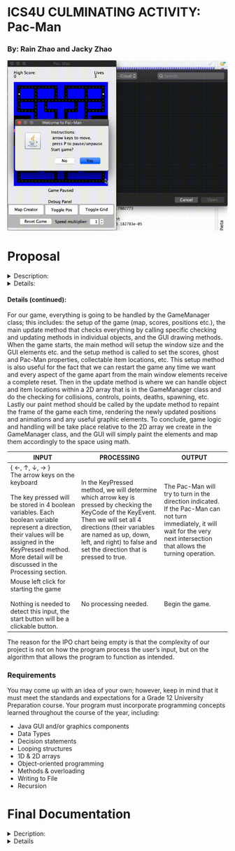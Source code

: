 # ICS4U CULMINATING ACTIVITY: Pac-Man

### By: Rain Zhao and Jacky Zhao

![Demo gif](out.gif)

# Proposal

<details>
 <summary>Description:</summary>
<br>
We’re going to try to replicate the popular game of Pac-Man in Java with GUI elements. Although, it is important to note that for complexity reasons (yes Pac-Man is incredibly complex, see for example just the ghost behaviour alone: http://gameinternals.com/post/2072558330/understanding-pac-man-ghost-behavior), our proposal provides a basis for our own simplified interpretation and modification of the rules; which may also differ from our final game.

Our version of the game will have the player control Pac-Man through a maze with each stage housing 240 Pac-Dots, 4 Power Pellets, 4 Ghosts as well as a random bonus fruit that appears during the gameplay under the center Ghost House where the ghosts spawn. When Pac-Man walks over a Pac-Dot or Power Pellet or a fruit, they will be eaten. Each Pac-Dot eaten adds 10 points to the player’s score and the fruits vary from Cherry: 100 points, to Strawberry: 300 points, to Orange: 500 points, to Apple: 700 points, to Melon: 1000 points, to Galaxian Boss: 2000 points, to Bell: 3000 points, to Key: 5000 points. 

When a Power Pellet is eaten the player gains 50 points and the Ghosts will turn into edible form for 10 seconds in stage 1. When the Pac-Man walks over a Ghost when they are edible, the Ghost will be eaten and sent back to the Ghost House and respawn, the player also earns 200 points for the first kill, 400, 800, and 1600 points for the second, third, and fourth kill within a single Power Pellet. When the Pac-Man walks over a Ghost when they are inedible, the player will lose a life (3 total), if the player still has a life then the Ghosts and the player will reset to their respective spawns but the remaining Pac-Dots of the stage will remain. A stage is completed when all the Pac-Dot and the Power Pellets have been eaten. Upon a new stage, the ghosts and Pac-Man will all move faster by 5%, the ghosts’ edible times will also decrease by 5%. 

Pac-Man can be controlled by the arrow keys, and only the most recent key is logged for operation when Pac-Man reaches an intersection. Pac-Man will, however, stop moving upon collision with a wall if no input is received. The ghosts, named: Blinky (red), Pinky (pink), Inky (cyan), and Clyde (orange), each have their own personalities, cannot turn 180 degrees except when they first become edible, move 5% faster than Pac-Man when they are inedible, and move 5% slower when edible. Blinky will move randomly until it sees Pac-Man in its line of sight, and will pursue in his direction until he either eats Pac-Man or reaches an intersection/corner where he then picks a random available direction to look in. If Blinky can no longer find Pac-Man in its direction at this point, it will continue its random behaviour. Pinky will exhibit the same behaviour as Blinky, but there is a random chance it can decide to turn at an intersection and move around a block of the maze to try to intercept Pac-Man on the other side. Inky will exhibit Blinky’s behaviour 75% of the time and wander aimlessly the other 25% of the time while Clyde will exhibit Blinky’s behaviour only 50% of the time.
</details>
 
<details>
 <summary>Details:</summary>
 <h4>Objects:</h4>
 <ul>
  <li>Pacman
   <ul>
    <li>Variables:
     <ul>
      <li>speed</li>
      <li>direction</li>
      <li>xPos</li>
      <li>yPos</li>
     </ul>
    </li>
    <li>Methods:
     <ul>
      <li>update()</li>
      <li>paint()</li>
      <li>getPos()</li>
      <li>death()</li>
     </ul>
    </li>
   </ul>
  </li>
  <li>Ghosts static class
   <ul>
    <li>Methods:
     <ul>
      <li>paint()</li>
      <li>getPos()</li>
      <li>death()</li>
      </ul>
     </li>
    <li>Subclasses: Blinky, Pinky, Inky, Clyde
     <ul>
      <li>Variables:
       <ul>
        <li>speed</li>
        <li>Direction</li>
        <li>row</li>
        <li>col</li>
        <li>xPos</li>
        <li>yPos</li>
       </ul>
      </li>
      <li>Methods:
       <ul>
        <li>update() [specific to the ghost]</li>
        <li>changeMode() [update Ghost to vulnerable state]</li>
       </ul>
      </li>
     </ul>
     </li>
   </ul>
  </li>
  <li>GameManager Class
   <ul>
    <li>Variables:
     <ul>
      <li>2D int Array</li>
     </ul>
    </li>
    <li>Methods:
     <ul>
      <li>main()</li>
      <li>setup() [use respawn and resetCoin]</li>
      <li>update()</li>
      <li>paint()</li>
      <li>respawn() [reset Ghosts and Pac Man]</li>
      <li>resetCoin() [reset all Pac-Dots and Power Pellets]</li>
      <li>checkEnding()</li>
      <li>displayEnding()</li>
      <li>keyListener()</li>
     </ul>
     </li>
   </ul>
   </li>
 </ul>
 </details>
 
#### Details (continued):
For our game, everything is going to be handled by the GameManager class; this includes: the setup of the game (map, scores, positions etc.), the main update method that checks everything by calling specific checking and updating methods in individual objects, and the GUI drawing methods. When the game starts, the main method will setup the window size and the GUI elements etc. and the setup method is called to set the scores, ghost and Pac-Man properties, collectable item locations, etc. This setup method is also useful for the fact that we can restart the game any time we want and every aspect of the game apart from the main window elements receive a complete reset. Then in the update method is where we can handle object and item locations within a 2D array that is in the GameManager class and do the checking for collisions, controls, points, deaths, spawning, etc. Lastly our paint method should be called by the update method to repaint the frame of the game each time, rendering the newly updated positions and animations and any useful graphic elements. To conclude, game logic and handling will be take place relative to the 2D array we create in the GameManager class, and the GUI will simply paint the elements and map them accordingly to the space using math.

| INPUT | PROCESSING | OUTPUT |
| --- | --- | --- |
| { ←, ↑, ↓, → }<br>The arrow keys on the keyboard<br><br>The key pressed will be stored in 4 boolean variables. Each boolean variable represent a direction, their values will be assigned in the KeyPressed method. More detail will be discussed in the Processing section. | In the KeyPressed method, we will determine which arrow key is pressed by checking the KeyCode of the KeyEvent. Then we will set all 4 directions (their variables are named as up, down, left, and right) to false and set the direction that is pressed to true. | The Pac-Man will try to turn in the direction indicated. If the Pac-Man can not turn immediately, it will wait for the very next intersection that allows the turning operation. |
| Mouse left click for starting the game<br><br>Nothing is needed to detect this input, the start button will be a clickable button. | No processing needed. | Begin the game. |

The reason for the IPO chart being empty is that the complexity of our project is not on how the program process the user’s input, but on the algorithm that allows the program to function as intended.

### Requirements

You may come up with an idea of your own; however, keep in mind that it must meet the standards and expectations for a Grade 12 University Preparation course.
Your program must incorporate programming concepts learned throughout the course of the year, including:  
* Java GUI and/or graphics components
* Data Types
* Decision statements 
* Looping structures
* 1D & 2D arrays
* Object-oriented programming 
* Methods & overloading
* Writing to File
* Recursion 

# Final Documentation

<details>
 <summary>Decription:</summary>
 <br>
For this project, we recreated a simplified version of Pac-Man with an added bonus of customizable game maps. In the game, the pac-dots, the power pellets, and the fruits (known as edibles) can be eaten by the pacman character. Every pac-dot eaten earns the player 10 points; every fruit, 100 points; and when the pacman eats a power pellet, the player will not only earn 50 points but also ghosts will slow down and become edible for 10 seconds. When all the edibles are eaten by the pacman, the level is clear and the player will enter the next stage. The map remains the same but will increase the speed of all characters by 10% and reduce the edible time of the ghosts by 10%.
 
What is different in our version of Pacman, compared to the original Pacman game, is the AI logic of the ghost. We found that the complexity of the ghost AI in the original game is beyond our ability in the time allotted (see http://gameinternals.com/post/2072558330/understanding-pac-man-ghost-behavior). In the original game, the 4 ghosts have much more intricate details to their personalities and behaviour. Our ghosts instead, have a probability of pursuing the pacman when they are inedible and running away from the Pacman when they are edible. Blinky, the red ghost, will 100% pursue pacman when it is inedible and will 100% run away from pacman when itself is edible. In a similar way, Pinky the pink ghost, Inky the cyan ghost, and Clyde the yellow ghost will each have a probability of 75%, 50%, and 25%. When pacman is not in their line of sight towards the direction that they are moving, or if pacman is not visible from the intersection that they are in, the ghosts will randomly choose a direction and move on. Additionally, the ghosts know how to get out of dead ends or run away by turning 180 degrees.

Our portal implementation differs a bit from the original game. Since we allow the user to put more than 2 portals, we have to modify the teleporting logic a little bit to make the game both reliable and enjoyable. If there are only a pair of portals, then by entering from any one of them will bring you to the other one. If there are more than 2 portals, the game will randomly teleport you to one of the many exits. The direction that the character was moving before they enter the portal will remain unchanged and carry on after they exit the portal. It is not possible to teleport again from the portal that the character just exit without moving out of the tile that contains the portal.

We also implemented the ability to load and save the maps that the player have created so that when they want to replay a level that they have saved they can easily do so. In the Map Creator window the player can choose from a selection of items on the right side to draw into the map as well as change the lives counter. For debug purposes, we included toggle pos and toggle grid buttons to be able to see behind the scenes as well as a speed multiplier that can make the game run in fast or slow motion.
</details>
<details>
 <summary>Details</summary>
 <br>
 <h4>Overview:</h4>
Our game is built on object oriented programming. We have a total of seven classes: Main, Game, MapCreator, DrawPanel, Chararcter, Pacman, and Ghost. The Main class holds some important static elements which is referred to throughout the other classes, but other than that it holds the main method that instantiates a new game window. Using Eclipse Windowbuilder we designed the Game and MapCreator windows to hold the necessary buttons, spinners, labels, and other gui elements for the players to see and use. The Game class also listens for key presses to control the game and the MapCreator offers the tools: DrawPanel and buttons for map creation, saving, and loading. Our DrawPanel class is an extension of JPanel and handles all of logic and painting required to make the game run. DrawPanel is on a timer that paints at the conditions of a framerate, and for each frame all the objects in the map are updated. While most fixed elements of the map array can be painted from DrawPanel, our character objects including pacman and the ghosts need to be painted in their own away to make animations work. As pacman and the ghosts share similar methods and variables, we’ve decided to make a Character superclass that provides the platform for how the pacman and ghosts move, paint, and access their properties. The Pacman class itself has to handle player controls as well as checking conditions for running into walls, eating edibles, interacting with ghosts. Lastly, the ghost class is purely responsible for ray tracing pacman and deciding whether to chase based on given probability.

<h4>Main:</h4>
<ul>
<li>Holds Code enum that we use as a reference to ingame elements</li>
<li>Holds Direction enum that we use to indicate 4 directions for Character objects</li>
<li>Holds Game and Character objects as well as map dimensions and framerate for references</li>
<li>Instantiates Game</li>
</ul>

<h4>Game:</h4>
<ul>
<li>Holds score panel, game canvas panel, info panel and debug panel to show control surfaces and information</li>
<li>Instantiates DrawPanel as a canvas</li>
<li>Listens for arrow key controls and P pause</li>
<li>Can instantiate MapCreator</li>
</ul>

<h4>MapCreator:</h4>
<ul>
<li>Holds a selection of buttons that correspond to ingame elements</li>
<li>Instantiates its own DrawPanel as a fixed canvas for creating maps</li>
<li>Can save the current map to a text file holding int values that correspond to enum elements</li>
<li>Can open maps from reading the int values in a text file</li>
<li>Implements created map on close</li>
</ul>

<h4>DrawPanel:</h4>
<ul>
<li>Updates every frame on a timer</li>
<li>Starts with a JOptionPane prompt for the player to begin as well as informs player when game is paused and when game is over</li>
<li>Draws the map by for looping through array</li>
<li>Invokes the draw methods of the characters for animation</li>
<li>Checks for stage completion, deaths, and can set ghost edibility</li>
<li>Holds map modifying methods e.g setTile, uploadMap etc</li>
</ul>

<h4>Character:</h4>
<ul>
<li>Super class of pacman and ghost</li>
<li>Holds characteristics such as position, row, column</li>
<li>Holds super methods such as animate</li>
<li>Holds super methods that are being overridden by subclasses</li>
<li>Back bone of character</li>
</ul>

<h4>Pacman:</h4>
<ul>
<li>Keeps track of pacman’s position in terms of the map and window (x, y and row, col), as well as speed, direction and lives</li>
<li>Checks the surrounding tiles for available spaces (e.g path, pac-dot, powerpellet, fruit, etc)</li>
<li>Detects ghost collision and edibles</li>
</ul>

<h4>Ghost:</h4>
<ul>
<li>Extends Character</li>
<li>Holds its own AI system for direction decision</li>
<li>to be continued</li>
</ul>
</details>
